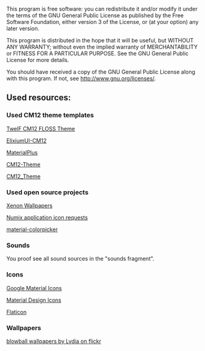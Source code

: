 This program is free software: you can redistribute it and/or modify
it under the terms of the GNU General Public License as published by
the Free Software Foundation, either version 3 of the License, or
(at your option) any later version.

This program is distributed in the hope that it will be useful,
but WITHOUT ANY WARRANTY; without even the implied warranty of
MERCHANTABILITY or FITNESS FOR A PARTICULAR PURPOSE. See the
GNU General Public License for more details.

You should have received a copy of the GNU General Public License
along with this program. If not, see <http://www.gnu.org/licenses/>.


## Used resources:

### Used CM12 theme templates

[TwelF CM12 FLOSS Theme](https://gitlab.com/xphnx/twelf_cm12_theme)

[ElixiumUI-CM12](https://github.com/Zyxxeil/ElixiumUI-CM12)

[MaterialPlus](https://github.com/MardonHH/MaterialPlus)

[CM12-Theme](https://github.com/Zyxxeil/CM12-Theme)

[CM12_Theme](https://github.com/infamous-downloads/CM12_Theme)


### Used open source projects

[Xenon Wallpapers](https://github.com/TeamHorizon/android_packages_apps_XenonWallpapers)

[Numix application icon requests](https://github.com/numixproject/numix-application-icon-requests)

[material-colorpicker](https://github.com/minto5050/material-colorpicker)


### Sounds

You proof see all sound sources in the "sounds fragment".


### Icons

[Google Material Icons](https://design.google.com/icons/)

[Material Design Icons](https://materialdesignicons.com/)

[Flaticon](http://www.flaticon.com/)


### Wallpapers

[blowball wallpapers by Lydia on flickr](https://www.flickr.com/photos/129581906@N06/albums/72157651933980136)
